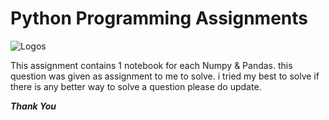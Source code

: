 # Python Programming Assignments

![Logos](https://s3.amazonaws.com/com.twilio.prod.twilio-docs/images/jupyter_python_numpy.width-808.png)

This assignment contains 1 notebook for each Numpy & Pandas. this question was given as assignment to me to solve. i tried my best to solve if there is any better way to solve a question please do update.

_____________Thank You_____________
